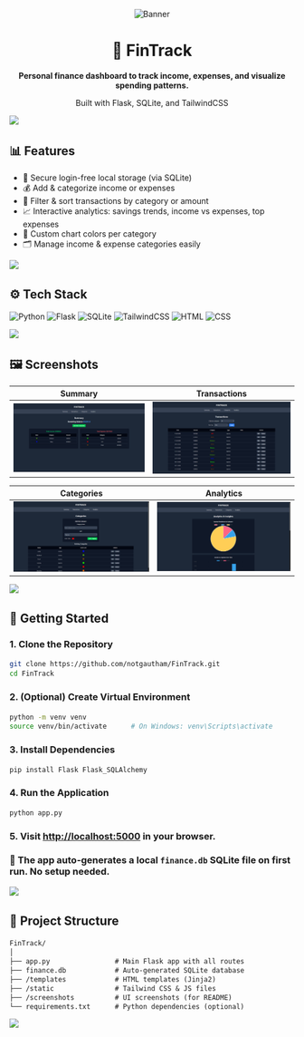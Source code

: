 
<!-- FinTrack Header -->

<p align="center">
  <img src="https://user-images.githubusercontent.com/74038190/212284100-561aa473-3905-4a80-b561-0d28506553ee.gif" alt="Banner" />
</p>

<h1 align="center">💸 FinTrack</h1>
<p align="center"><b>Personal finance dashboard to track income, expenses, and visualize spending patterns.</b></p>
<p align="center">Built with Flask, SQLite, and TailwindCSS</p>


<img src="https://user-images.githubusercontent.com/73097560/115834477-dbab4500-a447-11eb-908a-139a6edaec5c.gif">

## 📊 Features

- 🔐 Secure login-free local storage (via SQLite)
- 💰 Add & categorize income or expenses
- 📅 Filter & sort transactions by category or amount
- 📈 Interactive analytics: savings trends, income vs expenses, top expenses
- 🎨 Custom chart colors per category
- 🗂️ Manage income & expense categories easily

<img src="https://user-images.githubusercontent.com/73097560/115834477-dbab4500-a447-11eb-908a-139a6edaec5c.gif">

## ⚙️ Tech Stack

![Python](https://img.shields.io/badge/Python-3776AB?style=flat-square&logo=python&logoColor=white)
![Flask](https://img.shields.io/badge/Flask-000000?style=flat-square&logo=flask&logoColor=white)
![SQLite](https://img.shields.io/badge/SQLite-003B57?style=flat-square&logo=sqlite&logoColor=white)
![TailwindCSS](https://img.shields.io/badge/Tailwind_CSS-38B2AC?style=flat-square&logo=tailwindcss&logoColor=white)
![HTML](https://img.shields.io/badge/HTML-E34F26?style=flat-square&logo=html5&logoColor=white)
![CSS](https://img.shields.io/badge/CSS-1572B6?style=flat-square&logo=css3&logoColor=white)

<img src="https://user-images.githubusercontent.com/73097560/115834477-dbab4500-a447-11eb-908a-139a6edaec5c.gif">

## 🖼️ Screenshots

| Summary | Transactions |
|--------|--------------|
| <img src="images/1.png" width="400"/> | <img src="images/2.png" width="400"/> |

| Categories | Analytics |
|-----------|-----------|
| <img src="images/3.png" width="400"/> | <img src="images/4.png" width="400"/> |

<img src="https://user-images.githubusercontent.com/73097560/115834477-dbab4500-a447-11eb-908a-139a6edaec5c.gif">

## 🚀 Getting Started

### 1. Clone the Repository

```bash
git clone https://github.com/notgautham/FinTrack.git
cd FinTrack
````

### 2. (Optional) Create Virtual Environment

```bash
python -m venv venv
source venv/bin/activate      # On Windows: venv\Scripts\activate
```

### 3. Install Dependencies

```bash
pip install Flask Flask_SQLAlchemy
```

### 4. Run the Application

```bash
python app.py
```

### 5. Visit [http://localhost:5000](http://localhost:5000) in your browser.



### 🛑 The app auto-generates a local `finance.db` SQLite file on first run. No setup needed.

<img src="https://user-images.githubusercontent.com/73097560/115834477-dbab4500-a447-11eb-908a-139a6edaec5c.gif">

## 📁 Project Structure

```
FinTrack/
│
├── app.py                # Main Flask app with all routes
├── finance.db            # Auto-generated SQLite database
├── /templates            # HTML templates (Jinja2)
├── /static               # Tailwind CSS & JS files
├── /screenshots          # UI screenshots (for README)
└── requirements.txt      # Python dependencies (optional)
```

<img src="https://user-images.githubusercontent.com/73097560/115834477-dbab4500-a447-11eb-908a-139a6edaec5c.gif">
